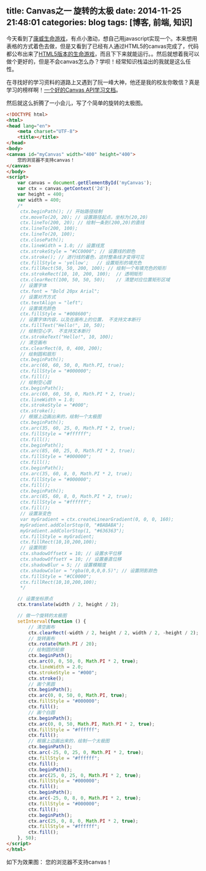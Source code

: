 title: Canvas之一 旋转的太极
date: 2014-11-25 21:48:01
categories: blog
tags: [博客, 前端, 知识]
---

今天看到了[康威生命游戏](http://en.wikipedia.org/wiki/Conway%27s_Game_of_Life)，有点小激动，想自己用javascript实现一个。本来想用表格的方式着色去做，但是又看到了已经有人通过HTML5的canvas完成了，代码都公布出来了[HTML5版本的生命游戏](http://blog.csdn.net/lifegame/article/details/6385081)，而且下下来就能运行。。然后就想着我可以做个更好的，但是不会canvas怎么办？学呗！经常知识栈溢出的我就是这么任性。

在寻找好的学习资料的道路上又遇到了阮一峰大神，他还是我的校友你敢信？真是学习的榜样啊！[一个好的Canvas API学习文档](http://javascript.ruanyifeng.com/htmlapi/canvas.html)。

然后就这么折腾了一小会儿，写了个简单的旋转的太极图。

```html
<!DOCTYPE html>
<html>
<head lang="en">
    <meta charset="UTF-8">
    <title></title>
</head>
<body>
<canvas id="myCanvas" width="400" height="400">
    您的浏览器不支持canvas！
</canvas>
</body>
<script>
    var canvas = document.getElementById('myCanvas');
    var ctx = canvas.getContext('2d');
    var height = 400;
    var width = 400;
    /*
     ctx.beginPath(); // 开始路径绘制
     ctx.moveTo(20, 20); // 设置路径起点，坐标为(20,20)
     ctx.lineTo(200, 20); // 绘制一条到(200,20)的直线
     ctx.lineTo(200, 100);
     ctx.lineTo(20, 100);
     ctx.closePath();
     ctx.lineWidth = 1.0; // 设置线宽
     ctx.strokeStyle = "#CC0000"; // 设置线的颜色
     ctx.stroke(); // 进行线的着色，这时整条线才变得可见
     ctx.fillStyle = 'yellow';   // 设置矩形的填充色
     ctx.fillRect(50, 50, 200, 100); // 绘制一个有填充色的矩形
     ctx.strokeRect(10, 10, 200, 100);  // 透明矩形
     ctx.clearRect(100, 50, 50, 50);    // 清楚对应位置矩形区域
     // 设置字体
     ctx.font = "Bold 20px Arial";
     // 设置对齐方式
     ctx.textAlign = "left";
     // 设置填充颜色
     ctx.fillStyle = "#008600";
     // 设置字体内容，以及在画布上的位置， 不支持文本断行
     ctx.fillText("Hello!", 10, 50);
     // 绘制空心字， 不支持文本断行
     ctx.strokeText("Hello!", 10, 100);
     // 清空画布
     ctx.clearRect(0, 0, 400, 200);
     // 绘制圆和扇形
     ctx.beginPath();
     ctx.arc(60, 60, 50, 0, Math.PI, true);
     ctx.fillStyle = "#000000";
     ctx.fill();
     // 绘制空心圆
     ctx.beginPath();
     ctx.arc(60, 60, 50, 0, Math.PI * 2, true);
     ctx.lineWidth = 1.0;
     ctx.strokeStyle = "#000";
     ctx.stroke();
     // 根据上边画出来的，绘制一个太极图
     ctx.beginPath();
     ctx.arc(35, 60, 25, 0, Math.PI * 2, true);
     ctx.fillStyle = "#ffffff";
     ctx.fill();
     ctx.beginPath();
     ctx.arc(85, 60, 25, 0, Math.PI * 2, true);
     ctx.fillStyle = "#000000";
     ctx.fill();
     ctx.beginPath();
     ctx.arc(35, 60, 8, 0, Math.PI * 2, true);
     ctx.fillStyle = "#000000";
     ctx.fill();
     ctx.beginPath();
     ctx.arc(85, 60, 8, 0, Math.PI * 2, true);
     ctx.fillStyle = "#ffffff";
     ctx.fill();
     // 设置渐变色
     var myGradient = ctx.createLinearGradient(0, 0, 0, 160);
     myGradient.addColorStop(0, "#BABABA");
     myGradient.addColorStop(1, "#636363");
     ctx.fillStyle = myGradient;
     ctx.fillRect(10,10,200,100);
     // 设置阴影
     ctx.shadowOffsetX = 10; // 设置水平位移
     ctx.shadowOffsetY = 10; // 设置垂直位移
     ctx.shadowBlur = 5; // 设置模糊度
     ctx.shadowColor = "rgba(0,0,0,0.5)"; // 设置阴影颜色
     ctx.fillStyle = "#CC0000";
     ctx.fillRect(10,10,200,100);
     */

    // 设置坐标原点
    ctx.translate(width / 2, height / 2);

    // 做一个旋转的太极图
    setInterval(function () {
        // 清空画布
        ctx.clearRect(-width / 2, height / 2, width / 2, -height / 2);
        // 旋转画布
        ctx.rotate(Math.PI / 20);
        // 绘制圆的轮廓
        ctx.beginPath();
        ctx.arc(0, 0, 50, 0, Math.PI * 2, true);
        ctx.lineWidth = 2.0;
        ctx.strokeStyle = "#000";
        ctx.stroke();
        // 画个黑圆
        ctx.beginPath();
        ctx.arc(0, 0, 50, 0, Math.PI, true);
        ctx.fillStyle = "#000000";
        ctx.fill();
        // 画个白圆
        ctx.beginPath();
        ctx.arc(0, 0, 50, Math.PI, Math.PI * 2, true);
        ctx.fillStyle = "#ffffff";
        ctx.fill();
        // 根据上边画出来的，绘制一个太极图
        ctx.beginPath();
        ctx.arc(-25, 0, 25, 0, Math.PI * 2, true);
        ctx.fillStyle = "#ffffff";
        ctx.fill();
        ctx.beginPath();
        ctx.arc(25, 0, 25, 0, Math.PI * 2, true);
        ctx.fillStyle = "#000000";
        ctx.fill();
        ctx.beginPath();
        ctx.arc(-25, 0, 8, 0, Math.PI * 2, true);
        ctx.fillStyle = "#000000";
        ctx.fill();
        ctx.beginPath();
        ctx.arc(25, 0, 8, 0, Math.PI * 2, true);
        ctx.fillStyle = "#ffffff";
        ctx.fill();
    }, 50);
</script>
</html>
```

如下为效果图：
<canvas id="myCanvas" width="400" height="400">
    您的浏览器不支持canvas！
</canvas>
<script type="text/javascript">
    var canvas = document.getElementById('myCanvas');
    var ctx = canvas.getContext('2d');
    var height = 400;
    var width = 400;

    // 设置坐标原点
    ctx.translate(width / 2, height / 2);

    // 做一个旋转的太极图
    setInterval(function () {
        // 清空画布
        ctx.clearRect(-width / 2, height / 2, width / 2, -height / 2);
        // 旋转画布
        ctx.rotate(Math.PI / 20);
        // 绘制圆的轮廓
        ctx.beginPath();
        ctx.arc(0, 0, 50, 0, Math.PI * 2, true);
        ctx.lineWidth = 2.0;
        ctx.strokeStyle = "#000";
        ctx.stroke();
        // 画个黑圆
        ctx.beginPath();
        ctx.arc(0, 0, 50, 0, Math.PI, true);
        ctx.fillStyle = "#000000";
        ctx.fill();
        // 画个白圆
        ctx.beginPath();
        ctx.arc(0, 0, 50, Math.PI, Math.PI * 2, true);
        ctx.fillStyle = "#ffffff";
        ctx.fill();
        // 根据上边画出来的，绘制一个太极图
        ctx.beginPath();
        ctx.arc(-25, 0, 25, 0, Math.PI * 2, true);
        ctx.fillStyle = "#ffffff";
        ctx.fill();
        ctx.beginPath();
        ctx.arc(25, 0, 25, 0, Math.PI * 2, true);
        ctx.fillStyle = "#000000";
        ctx.fill();
        ctx.beginPath();
        ctx.arc(-25, 0, 8, 0, Math.PI * 2, true);
        ctx.fillStyle = "#000000";
        ctx.fill();
        ctx.beginPath();
        ctx.arc(25, 0, 8, 0, Math.PI * 2, true);
        ctx.fillStyle = "#ffffff";
        ctx.fill();
    }, 50);
</script>